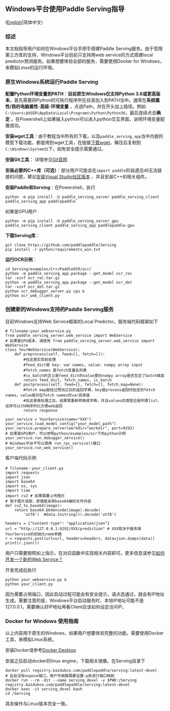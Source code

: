 ## Windows平台使用Paddle Serving指导

([English](./Windows_Tutorial_EN.md)|简体中文）

### 综述

本文档指导用户如何在Windows平台手把手搭建Paddle Serving服务。由于受限第三方库的支持，Windows平台目前只支持用web service的方式搭建local predictor预测服务。如果想要体验全部的服务，需要使用Docker for Windows，来模拟Linux的运行环境。

### 原生Windows系统运行Paddle Serving

**配置Python环境变量到PATH**：**目前原生Windows仅支持Python 3.6或更高版本**。首先需要将Python的可执行程序所在目录加入到PATH当中。通常在**系统属性/我的电脑属性**-**高级**-**环境变量** ，点选Path，并在开头加上路径。例如`C:\Users\$USER\AppData\Local\Programs\Python\Python36`，最后连续点击**确定** 。在Powershell上如果输入python可以进入python交互界面，说明环境变量配置成功。

**安装wget工具**：由于教程当中所有的下载，以及`paddle_serving_app`当中内嵌的模型下载功能，都是用到wget工具，在链接[下载wget](http://gnuwin32.sourceforge.net/packages/wget.htm)，解压后复制到`C:\Windows\System32`下，如有安全提示需要通过。

**安装Git工具**： 详情参见[Git官网](https://git-scm.com/downloads)

**安装必要的C++库（可选）**：部分用户可能会在`import paddle`阶段遇见dll无法链接的问题，建议[安装Visual Studio社区版本](https://visualstudio.microsoft.com/) ，并且安装C++的相关组件。

**安装Paddle和Serving**：在Powershell，执行

```
python -m pip install -U paddle_serving_server paddle_serving_client paddle_serving_app paddlepaddle`
```

如果是GPU用户

```
python -m pip install -U paddle_serving_server_gpu paddle_serving_client paddle_serving_app paddlepaddle-gpu
```

**下载Serving库**：

```
git clone https://github.com/paddlepaddle/Serving
pip install -r python/requirements_win.txt
```

**运行OCR示例**：

```
cd Serving/examples/C++/PaddleOCR/ocr/
python -m paddle_serving_app.package --get_model ocr_rec
tar -xzvf ocr_rec.tar.gz
python -m paddle_serving_app.package --get_model ocr_det
tar -xzvf ocr_det.tar.gz
python ocr_debugger_server.py cpu &
python ocr_web_client.py
```

### 创建新的Windows支持的Paddle Serving服务

目前Windows支持Web Service框架的Local Predictor。服务端代码框架如下

```
# filename:your_webservice.py
from paddle_serving_server.web_service import WebService
# 如果是GPU版本，请使用 from paddle_serving_server.web_service import WebService
class YourWebService(WebService):
    def preprocess(self, feed=[], fetch=[]):
        #在这里实现前处理
        #feed_dict是 key: var names, value: numpy array input
        #fetch_names 是fetch变量名列表
        #is_batch的含义是feed_dict的value里的numpy array是否包含了batch维度
        return feed_dict, fetch_names, is_batch
    def postprocess(self, feed={}, fetch=[], fetch_map=None):
        #fetch map是经过预测之后的返回字典，key是process返回时给定的fetch names，value是对应fetch names的var具体值
        #在这里做处理之后，结果需重新转换成字典，并且values的类型应是列表list，这样可以JSON序列化方便web返回
        return response

your_service = YourService(name="XXX")
your_service.load_model_config("your_model_path")
your_service.prepare_server(workdir="workdir", port=9292)
# 如果是GPU用户，可以参照python/examples/ocr下的python示例
your_service.run_debugger_service()
# Windows平台不可以使用 run_rpc_service()接口
your_service.run_web_service()
```

客户端代码示例

```
# filename：your_client.py
import requests
import json
import base64
import os, sys
import time
import cv2 # 如果需要上传图片
# 用于图片读取，原理是采用base64编码文件内容
def cv2_to_base64(image):
    return base64.b64encode(image).decode(
        'utf8')  #data.tostring()).decode('utf8')

headers = {"Content-type": "application/json"}
url = "http://127.0.0.1:9292/XXX/prediction" # XXX取决于服务端YourService的初始化name参数
r = requests.post(url=url, headers=headers, data=json.dumps(data))
print(r.json())
```

用户只需要按照如上指示，在对应函数中实现相关内容即可。更多信息请参见[如何开发一个新的Web Service？](./C++_Serving/Http_Service_CN.md)

开发完成后执行

```
python your_webservice.py &
python your_client.py
```

因为需要占用端口，因此启动过程可能会有安全提示，请点选通过，就会有IP地址生成。需要注意的是，Windows平台启动服务时，本地IP地址可能不是127.0.0.1，需要确认好IP地址再看Client应该如何设定访问IP。

### Docker for Windows 使用指南

以上内容用于原生的Windows，如果用户想要体验完整的功能，需要使用Docker工具，来模拟Linux系统。

安装Docker请参考[Docker Desktop](https://www.docker.com/products/docker-desktop)

安装之后启动docker的linux engine，下载相关镜像。在Serving目录下

```
docker pull registry.baidubce.com/paddlepaddle/serving:latest-devel
# 此处没有expose端口，用户可根据需要设置-p来进行端口映射
docker run --rm -dit --name serving_devel -v $PWD:/Serving registry.baidubce.com/paddlepaddle/serving:latest-devel 
docker exec -it serving_devel bash
cd /Serving
```

其余操作与Linux版本完全一致。
